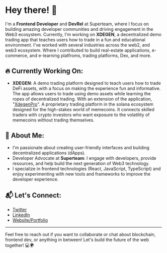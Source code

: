 # Hey there! 👋

I'm a **Frontend Developer** and **DevRel** at Superteam, where I focus on building amazing developer communities and driving engagement in the Web3 ecosystem. Currently, I'm working on **XDEGEN**, a decentralized demo trading app that teaches users how to trade in a fun and educational environment. I've worked with several industries across the web2, and web3 ecosystem. Where I contributed to build real-estate applications, e-commerce, and e-learning platfroms, trading platforms, Dex, and more.

## 🔥 Currently Working On:
- **XDEGEN**: A demo trading platform designed to teach users how to trade DeFi assets, with a focus on making the experience fun and informative. The app allows users to trade using demo assets while learning the ropes of decentralized trading. With an extension of the application, "[XdegenPro](https://x.com/UnclePhil_01/status/1932768454186320138)". A proprietary trading platform in the solana ecosystem designed for the high-stakes world of memecoins. It connects skilled traders with crypto investors who want exposure to the volatility of memecoins without trading themselves.

## 🚀 About Me:
- I'm passionate about creating user-friendly interfaces and building decentralized applications (dApps).
- Developer Advocate at **Superteam**: I engage with developers, provide resources, and help build the next generation of Web3 technology.
- I specialize in frontend technologies (React, JavaScript, TypeScript) and enjoy experimenting with new tools and frameworks to improve the developer experience.

## 📬 Let's Connect:
- [Twitter](https://x.com/UnclePhill_01)
- [LinkedIn](https://linkedin.com/in/philipnssien)
- [Website/Portfolio](https://philipsite.vercel.app)

---

Feel free to reach out if you want to collaborate or chat about blockchain, frontend dev, or anything in between! Let's build the future of the web together! 💻🌍
